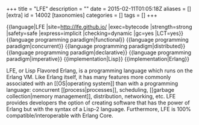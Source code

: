 +++
title = "LFE"
description = ""
date = 2015-02-11T01:05:18Z
aliases = []
[extra]
id = 14002
[taxonomies]
categories = []
tags = []
+++

{{language|LFE
|site=http://lfe.github.io/
|exec=bytecode
|strength=strong
|safety=safe
|express=implicit
|checking=dynamic
|gc=yes
|LCT=yes}}
{{language programming paradigm|functional}}
{{language programming paradigm|concurrent}}
{{language programming paradigm|distributed}}
{{language programming paradigm|declarative}}
{{language programming paradigm|imperative}}
{{implementation|Lisp}}
{{implementation|Erlang}}

LFE, or Lisp Flavored Erlang, is a programming language which runs on the Erlang VM. Like Erlang itself, it has many features more commonly associated with an [[OS|operating system]] than with a programming language: concurrent [[process|processes]], scheduling, [[garbage collection|memory management]], distribution, networking, etc. LFE provides developers the option of creating software that has the power of Erlang but with the syntax of a Lisp-2 language. Furthermore, LFE is 100% compatible/interoperable with Erlang Core.
